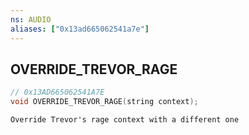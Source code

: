 ```yaml
---
ns: AUDIO
aliases: ["0x13ad665062541a7e"]
---
```

## OVERRIDE_TREVOR_RAGE

```c
// 0x13AD665062541A7E
void OVERRIDE_TREVOR_RAGE(string context);
```

```
Override Trevor's rage context with a different one
```
